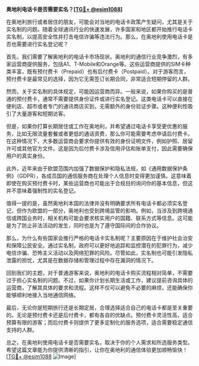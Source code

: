 **奥地利电话卡是否需要实名？[[TG💪+ @esim1088](https://t.me/s/esim1088)]**

在奥地利旅行或者居住的朋友，可能会对当地的电话卡政策产生疑问，尤其是关于实名制的问题。随着全球通讯行业的快速发展，许多国家和地区都开始推行电话卡实名制，以提高安全性并打击电信诈骗等违法行为。那么，在奥地利使用电话卡是否也需要进行实名登记呢？

首先，我们需要了解奥地利的电话卡市场现状。奥地利的通信行业竞争激烈，有多家运营商提供服务，包括A1、T-Mobile和Orange等。这些运营商提供的SIM卡种类丰富，既有预付费卡（Prepaid）也有后付费卡（Postpaid）。对于游客而言，预付费卡是最常见的选择，因为它无需签订长期合同，非常适合短期停留的人群。

然而，关于实名制的具体规定，可能因运营商而异。一般来说，如果你购买的是普通的预付费卡，通常不需要提供身份证件或进行实名登记。这类电话卡可以直接在便利店、超市或者专门的通讯商店买到，无需额外的身份验证步骤。这种便利性吸引了大量游客和短期访客。

但是，如果你打算长期居住或工作在奥地利，并希望通过电话卡享受更优惠的服务，比如无限流量套餐或者更低的通话资费，那么你可能需要考虑申请后付费卡。在这种情况下，大多数运营商会要求你提供有效的身份证明文件，例如护照、居留许可或其他官方文件。这是因为后付费卡涉及信用评估和账单支付，因此需要确保用户的真实身份。

此外，近年来由于欧盟范围内加强了数据保护和隐私法规，如《通用数据保护条例》（GDPR），各成员国的通信服务商在处理个人信息时变得更加谨慎。这意味着即使在购买预付费卡时，某些运营商也可能出于合规目的询问你的基本信息，但这并不意味着强制性的实名登记。

值得一提的是，虽然奥地利本国的法律并没有明确要求所有电话卡都必须实名登记，但作为欧盟的一部分，奥地利也受到跨境监管的影响。例如，当涉及到跨境通信或跨国业务时，相关机构可能会要求核实用户的国籍、联系方式等信息。这可能是为了防止非法活动的发生，同时也是为了遵守国际间的合作协议。

那么，为什么有些国家会推行严格的电话卡实名制呢？主要原因在于维护社会治安和保障公民安全。通过实名制，政府可以更好地追踪和监控潜在的犯罪行为，减少电信诈骗、恐怖主义活动以及网络犯罪的风险。尽管如此，实名制也可能引发隐私泄露的担忧，尤其是在数据存储和管理过程中存在漏洞的情况下。

回到我们的主题，对于普通游客来说，奥地利的电话卡购买流程相对简单，不需要过于担心实名制的问题。不过，如果你计划长期生活或工作，建议提前咨询具体的运营商，了解其具体的要求和流程。这样不仅可以避免不必要的麻烦，还能确保你能够顺利地接入当地通信网络。

最后，无论你是短期旅行还是长期定居，合理选择适合自己的电话卡都是至关重要的。无论是预付费卡还是后付费卡，都有各自的优缺点。预付费卡灵活性高，适合预算有限的游客；而后付费卡则提供了更多定制化的服务选项，适合需要稳定通信支持的人群。

总之，在奥地利使用电话卡是否需要实名，取决于你的个人需求和所选服务类型。希望这篇文章能为你提供清晰的指引，让你在奥地利的通信体验更加顺畅愉快！[[TG💪+ @esim1088](https://t.me/s/esim1088) ![Image](https://i.postimg.cc/4NQfJmqS/Snipaste-2025-05-13-00-14-12.png)]